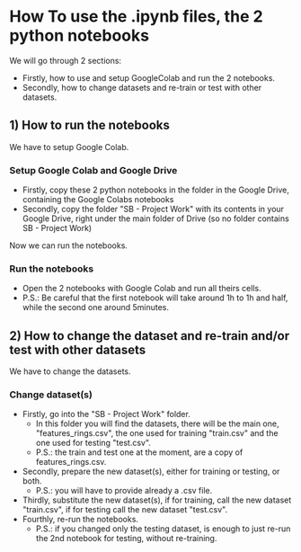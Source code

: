 # How To use the .ipynb files, the 2 python notebooks
We will go through 2 sections:
- Firstly, how to use and setup GoogleColab and run the 2 notebooks.
- Secondly, how to change datasets and re-train or test with other datasets.
## 1) How to run the notebooks
We have to setup Google Colab.
### Setup Google Colab and Google Drive
- Firstly, copy these 2 python notebooks in the folder in the Google Drive, containing the Google Colabs notebooks
- Secondly, copy the folder "SB - Project Work" with its contents in your Google Drive, right under the main folder of Drive (so no folder contains SB - Project Work)

Now we can run the notebooks.
### Run the notebooks
- Open the 2 notebooks with Google Colab and run all theirs cells.
- P.S.: Be careful that the first notebook will take around 1h to 1h and half, while the second one around 5minutes.

## 2) How to change the dataset and re-train and/or test with other datasets
We have to change the datasets.
### Change dataset(s)
- Firstly, go into the "SB - Project Work" folder.
    - In this folder you will find the datasets, there will be the main one, "features_rings.csv", the one used for training "train.csv" and the one used for testing "test.csv". 
    - P.S.: the train and test one at the moment, are a copy of features_rings.csv.
- Secondly, prepare the new dataset(s), either for training or testing, or both. 
    - P.S.: you will have to provide already a .csv file.
- Thirdly, substitute the new dataset(s), if for training, call the new dataset "train.csv", if for testing call the new dataset "test.csv".
- Fourthly, re-run the notebooks. 
    - P.S.: if you changed only the testing dataset, is enough to just re-run the 2nd notebook for testing, without re-training.
